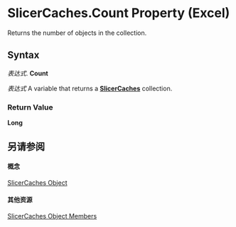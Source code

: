 
# SlicerCaches.Count Property (Excel)

Returns the number of objects in the collection.


## Syntax

 _表达式_. **Count**

 _表达式_ A variable that returns a **[SlicerCaches](d6097f70-cdc7-3be7-575c-cf43a0765e10.md)** collection.


### Return Value

 **Long**


## 另请参阅


#### 概念


[SlicerCaches Object](d6097f70-cdc7-3be7-575c-cf43a0765e10.md)
#### 其他资源


[SlicerCaches Object Members](http://msdn.microsoft.com/library/a84c1677-4061-baa1-0562-de07983ac68b%28Office.15%29.aspx)